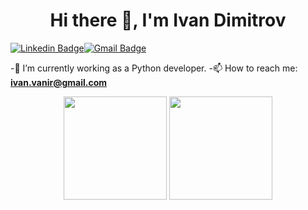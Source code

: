 <h1 align="center">Hi there 👋, I'm Ivan Dimitrov</h1>

[![Linkedin Badge](https://img.shields.io/badge/-ivan-dimitrov-blue?style=flat-square&logo=Linkedin&logoColor=white&link=https://www.linkedin.com/in/ivan-dimitrov-879680127/)](https://www.linkedin.com/in/ivan-dimitrov-879680127/)[![Gmail Badge](https://img.shields.io/badge/-ivan.vanir@gmail.com-c14438?style=flat-square&logo=Gmail&logoColor=white&link=mailto:ivan.vanir@gmail.com)](mailto:ivan.vanir@gmail.com)

-🔭 I’m currently working as a Python developer.
-📫 How to reach me: **ivan.vanir@gmail.com**
<p align="center">
   <img src="https://github-readme-stats.vercel.app/api/top-langs/?username=ziruzavar&layout=compact" height="165px" >
   <img src="https://github-readme-stats.vercel.app/api?username=ziruzavar&count_private=true&show_icons=true" height="165px" >
</p>
<!--
**ziruzavar/ziruzavar** is a ✨ _special_ ✨ repository because its `README.md` (this file) appears on your GitHub profile.

Here are some ideas to get you started:

- 👯 I’m looking to collaborate on ...
- 🤔 I’m looking for help with ...
- 💬 Ask me about ...
- 📫 How to reach me: ...
- 😄 Pronouns: ...
- ⚡ Fun fact: ...
-->
